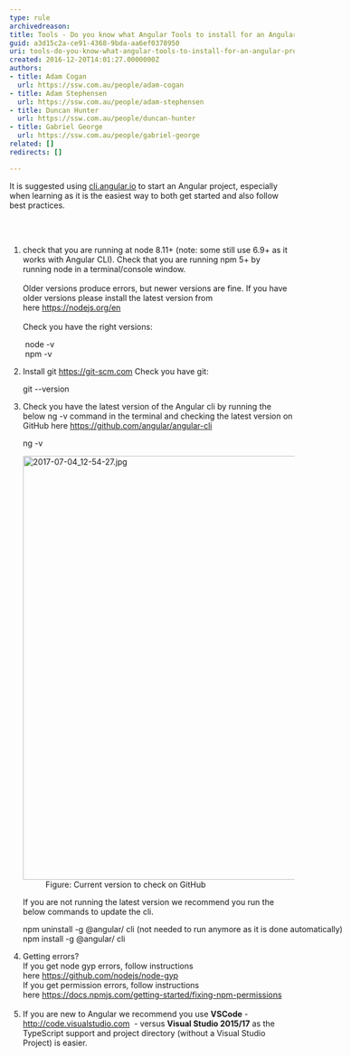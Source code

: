 ```yaml
---
type: rule
archivedreason: 
title: Tools - Do you know what Angular Tools to install for an Angular project?
guid: a3d15c2a-ce91-4368-9bda-aa6ef0378950
uri: tools-do-you-know-what-angular-tools-to-install-for-an-angular-project
created: 2016-12-20T14:01:27.0000000Z
authors:
- title: Adam Cogan
  url: https://ssw.com.au/people/adam-cogan
- title: Adam Stephensen
  url: https://ssw.com.au/people/adam-stephensen
- title: Duncan Hunter
  url: https://ssw.com.au/people/duncan-hunter
- title: Gabriel George
  url: https://ssw.com.au/people/gabriel-george
related: []
redirects: []

---
```



<p>It is suggested using&#160;<a href="http&#58;//cli.angular.io/">cli.angular.io</a>&#160;to start an&#160;Angular&#160;project, especially when learning as it is the easiest way to both get started and also follow best practices.​<br></p>
<br><excerpt class='endintro'></excerpt><br>
<ol><li>check&#160;that you are running at node 8.11+ (note&#58; some still use&#160;6.9+ as it works with Angular CLI). Check that you are running npm&#160;5+&#160;by running&#160;node&#160;in a terminal/console window. <br><br>Older versions produce errors, but newer versions are fine. If you have older versions please install the latest version from here&#160;<a href="https&#58;//nodejs.org/en/">https&#58;//nodejs.org/en</a><br><br>Check you have the right versions&#58;<p class="ssw15-rteElement-CodeArea">&#160;node -v<br>&#160;npm -v<br></p></li><li>Install git&#160;<a href="https&#58;//git-scm.com/">https&#58;//git-scm.com</a> Check you have git&#58;&#160;<p class="ssw15-rteElement-CodeArea" style="width&#58;751.438px;">git --version<br></p></li><li>Check you have the latest version of the Angular cli&#160;by running the below ng -v command in the terminal and checking the latest version on GitHub&#160;here&#160;<a href="https&#58;//github.com/angular/angular-cli">https&#58;//github.com/angular/angular-cli </a> <br> 
      <p class="ssw15-rteElement-CodeArea" style="width&#58;751.438px;">ng -v<br></p><dl class="image"><dt> <img src="/SiteAssets/angular-the-stuff-to-install/2017-07-04_12-54-27.jpg" alt="2017-07-04_12-54-27.jpg" style="width&#58;750px;" /> </dt><dd>Figure&#58; Current version to check on GitHub</dd></dl><p>If you are not running the latest version we recommend you run the below commands to update the cli.​<br></p></li><p class="ssw15-rteElement-CodeArea" style="width&#58;751.438px;">npm uninstall -g @angular/ cli&#160;(not needed to run anymore as it is done automatically)<br>npm install -g&#160;@angular/ cli<br></p><li>Getting errors?<br>If you get node gyp errors, follow instructions here&#160;<a href="https&#58;//github.com/nodejs/node-gyp">https&#58;//github.com/nodejs/node-gyp</a> <br>If you get permission errors,&#160;follow instructions here&#160;<a href="https&#58;//docs.npmjs.com/getting-started/fixing-npm-permissions">https&#58;//docs.npmjs.com/getting-started/fixing-npm-permissions</a> <br><br></li><li>If you are new to Angular we recommend you use&#160;<b>VSCode</b>&#160;- <a href="http&#58;//code.visualstudio.com/">http&#58;//code.visualstudio.com</a>&#160; -&#160;versus&#160;<b>Visual Studio 2015/17</b>&#160;as the TypeScript support and project directory (without a Visual Studio Project) is easier.</li></ol>


